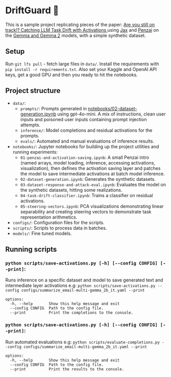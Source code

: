 # DriftGuard 🚀

This is a sample project replicating pieces of the paper: [Are you still on track!? Catching LLM Task Drift with Activations
](https://arxiv.org/abs/2406.00799) using [Jax](https://jax.readthedocs.io/) and [Penzai](https://penzai.readthedocs.io/) on the [Gemma and Gemma 2](https://huggingface.co/docs/transformers/model_doc/gemma) models, with a simple synthetic dataset.


## Setup

Run `git lfs pull` - fetch large files in `data/`.
Install the requirements with `pip install -r requirements.txt`.
Also set your Kaggle and OpenAI API keys, get a good GPU and then you ready to hit the notebooks.

## Project structure

- `data/`: 
  - `prompts/`: Prompts generated in [notebooks/02-dataset-generation.ipynb](notebooks/02-dataset-generation.ipynb) using gpt-4o-mini. A mix of instructions, clean user inputs and poisoned user inputs containing prompt injection attempts.
  - `inference/`: Model completions and residual activations for the prompts.
  - `evals/`: Automated and manual evaluations of inference results.
- `notebooks/`: Jupyter notebooks for building up the project utilities and running experiments:
    - `01-penzai-and-activation-saving.ipynb`: A small Penzai intro (named arrays, model loading, inference, accessing activations, visualization), then defines the activation saving layer and patches the model to save intermediate activations at batch model inference.
    - `02-dataset-generation.ipynb`: Generates the synthetic datasets.
    - `03-dataset-response-and-attack-eval.ipynb`: Evaluates the model on the synthetic datasets, hitting some realizations.
    - `04-task-drift-classifier.ipynb`: Trains a classifier on residual activations.
    - `05-steering-vectors.ipynb`: PCA visualizations demonstrating linear separability and creating steering vectors to demonstrate task representation arithmetics.
- `configs/`: Configuration files for the scripts.
- `scripts/`: Scripts to process data in batches.
- `models/`: Fine tuned models.

## Running scripts

### `python scripts/save-activations.py [-h] [--config CONFIG] [--print]`:

Runs inference on a specific dataset and model to save generated text and intermediate layer activations e.g: `python scripts/save-activations.py --config configs/summarize_email-multi-gemma_2b_it.yaml --print`

```
options:
  -h, --help       Show this help message and exit
  --config CONFIG  Path to the config file.
  --print          Print the completions to the console.
```

### `python scripts/save-activations.py [-h] [--config CONFIG] [--print]`:
Run automated evaluations e.g: `python scripts/evaluate-completions.py --config configs/summarize_email-multi-gemma_2b_it.yaml --print`

```
options:
  -h, --help       Show this help message and exit
  --config CONFIG  Path to the config file.
  --print          Print the results to the console.
```